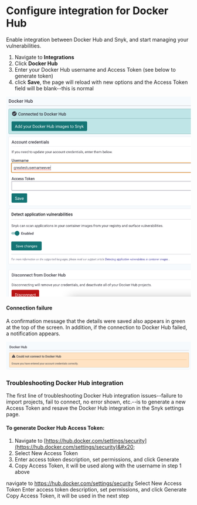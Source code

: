 # Configure integration for Docker Hub

Enable integration between Docker Hub and Snyk, and start managing your vulnerabilities.

1. Navigate to **Integrations**
2. Click **Docker Hub**
3. Enter your Docker Hub username and Access Token (see below to generate token)
4. click **Save**, the page will reload with new options and the Access Token field will be blank--this is normal

![This is an example of a successful connection.](<../../../../.gitbook/assets/Screen Shot 2022-01-21 at 9.48.27 AM.png>)

#### Connection failure

A confirmation message that the details were saved also appears in green at the top of the screen. In addition, if the connection to Docker Hub failed, a notification appears.

![This is an example of an unsuccessful connect: "Could not connect to Docker Hub".](<../../../../.gitbook/assets/Screen Shot 2022-01-21 at 9.48.50 AM.png>)

### Troubleshooting Docker Hub integration

The first line of troubleshooting Docker Hub integration issues--failure to import projects, fail to connect, no error shown, etc.--is to generate a new Access Token and resave the Docker Hub integration in the Snyk settings page.

#### To generate Docker Hub Access Token:

1. Navigate to [https://hub.docker.com/settings/security](https://hub.docker.com/settings/security)&#x20;
2. Select New Access Token&#x20;
3. Enter access token description, set permissions, and click Generate&#x20;
4. Copy Access Token, it will be used along with the username in step 1 above

navigate to https://hub.docker.com/settings/security Select New Access Token Enter access token description, set permissions, and click Generate Copy Access Token, it will be used in the next step
